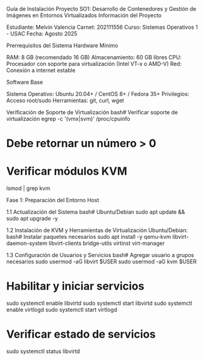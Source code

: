 Guía de Instalación
Proyecto SO1: Desarrollo de Contenedores y Gestión de Imágenes en Entornos Virtualizados
Información del Proyecto

Estudiante: Melvin Valencia
Carnet: 202111556
Curso: Sistemas Operativos 1 - USAC
Fecha: Agosto 2025


Prerrequisitos del Sistema
Hardware Mínimo

RAM: 8 GB (recomendado 16 GB)
Almacenamiento: 60 GB libres
CPU: Procesador con soporte para virtualización (Intel VT-x o AMD-V)
Red: Conexión a internet estable

Software Base

Sistema Operativo: Ubuntu 20.04+ / CentOS 8+ / Fedora 35+
Privilegios: Acceso root/sudo
Herramientas: git, curl, wget

Verificación de Soporte de Virtualización
bash# Verificar soporte de virtualización
egrep -c '(vmx|svm)' /proc/cpuinfo
# Debe retornar un número > 0

# Verificar módulos KVM
lsmod | grep kvm

Fase 1: Preparación del Entorno Host

1.1 Actualización del Sistema
bash# Ubuntu/Debian
sudo apt update && sudo apt upgrade -y

1.2 Instalación de KVM y Herramientas de Virtualización
Ubuntu/Debian:
bash# Instalar paquetes necesarios
sudo apt install -y qemu-kvm libvirt-daemon-system libvirt-clients bridge-utils virtinst virt-manager

1.3 Configuración de Usuarios y Servicios
bash# Agregar usuario a grupos necesarios
sudo usermod -aG libvirt $USER
sudo usermod -aG kvm $USER

# Habilitar y iniciar servicios
sudo systemctl enable libvirtd
sudo systemctl start libvirtd
sudo systemctl enable virtlogd
sudo systemctl start virtlogd

# Verificar estado de servicios
sudo systemctl status libvirtd